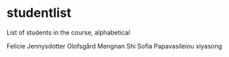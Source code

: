 # studentlist
List of students in the course, alphabetical

Felicie Jennysdotter Olofsgård
Mengnan Shi
Sofia Papavasileiou
xiyasong

